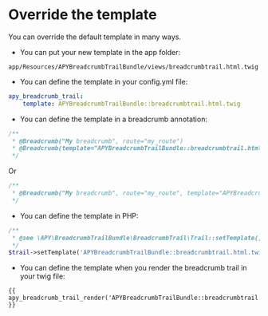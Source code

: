 # Override the template
You can override the default template in many ways.

 - You can put your new template in the app folder:

`app/Resources/APYBreadcrumbTrailBundle/views/breadcrumbtrail.html.twig`

 - You can define the template in your config.yml file:

```yaml
apy_breadcrumb_trail:
    template: APYBreadcrumbTrailBundle::breadcrumbtrail.html.twig
```

 - You can define the template in a breadcrumb annotation:

```php
/**
 * @Breadcrumb("My breadcrumb", route="my_route")
 * @Breadcrumb(template="APYBreadcrumbTrailBundle::breadcrumbtrail.html.twig")
 */
```

Or

```php
/**
 * @Breadcrumb("My breadcrumb", route="my_route", template="APYBreadcrumbTrailBundle::breadcrumbtrail.html.twig")
 */
```

 - You can define the template in PHP:

```php
/**
 * @see \APY\BreadcrumbTrailBundle\BreadcrumbTrail\Trail::setTemplate()
 */
$trail->setTemplate('APYBreadcrumbTrailBundle::breadcrumbtrail.html.twig');
```

 - You can define the template when you render the breadcrumb trail in your twig file:

```twig
{{ apy_breadcrumb_trail_render('APYBreadcrumbTrailBundle::breadcrumbtrail.html.twig') }}
```